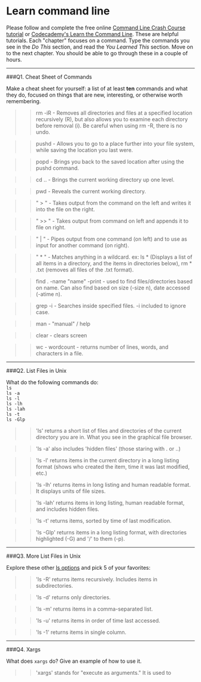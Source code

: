 # Learn command line

Please follow and complete the free online [Command Line Crash Course
tutorial](https://web.archive.org/web/20160708171659/http://cli.learncodethehardway.org/book/) or [Codecademy's Learn the Command Line](https://www.codecademy.com/learn/learn-the-command-line). These are helpful tutorials. Each "chapter" focuses on a command. Type the commands you see in the _Do This_ section, and read the _You Learned This_ section. Move on to the next chapter. You should be able to go through these in a couple of hours.

---

###Q1.  Cheat Sheet of Commands  

Make a cheat sheet for yourself: a list of at least **ten** commands and what they do, focused on things that are new, interesting, or otherwise worth remembering.

> > rm -iR    - Removes all directories and files at a specified location recursively (R), but also allows you to examine each directory before removal (i). Be careful when using rm -R, there is no undo.

> > pushd     - Allows you to go to a place further into your file system, while saving the location you last were.

> > popd      - Brings you back to the saved location after using the pushd command.

> > cd ..     - Brings the current working directory up one level.

> > pwd       - Reveals the current working directory.

> > " > "     - Takes output from the command on the left and writes it into the file on the right.

> > " >> "    - Takes output from command on left and appends it to file on right.

> > " | "     - Pipes output from one command (on left) and to use as input for another command (on right).

> > " * "     - Matches anything in a wildcard. ex: ls * (Displays a list of all items in a directory, and the items in directories below), rm * .txt (removes all files of the .txt format).

> > find . -name "name" -print     - used to find files/directories based on name. Can also find based on size (-size n), date accessed (-atime n).

> > grep -i   - Searches inside specified files. -i included to ignore case.

> > man       - "manual" / help

> > clear     - clears screen

> > wc        - wordcount - returns number of lines, words, and characters in a file.




---

###Q2.  List Files in Unix   

What do the following commands do:  
`ls`  
`ls -a`  
`ls -l`  
`ls -lh`  
`ls -lah`  
`ls -t`  
`ls -Glp`  

> > 'ls' returns a short list of files and directories of the current directory you are in. What you see in the graphical file browser.

> > 'ls -a' also includes 'hidden files' (those staring with . or ..)

> > 'ls -l' returns items in the current directory in a long listing format (shows who created the item, time it was last modified, etc.)

> > 'ls -lh' returns items in long listing and human readable format. It displays units of file sizes.

> > 'ls -lah' returns items in long listing, human readable format, and includes hidden files.

> > 'ls -t' returns items, sorted by time of last modification.

> > 'ls -Glp' returns items in a long listing format, with directories highlighted (-G) and '/' to them (-p).

---

###Q3.  More List Files in Unix  

Explore these other [ls options](http://www.techonthenet.com/unix/basic/ls.php) and pick 5 of your favorites:

> > 'ls -R' returns items recursively. Includes items in subdirectories.

> > 'ls -d' returns only directories.

> > 'ls -m' returns items in a comma-separated list.

> > 'ls -u' returns items in order of time last accessed.

> > 'ls -1' returns items in single column.

---

###Q4.  Xargs   

What does `xargs` do? Give an example of how to use it.

> > 'xargs' stands for "execute as arguments." It is used to 

 


